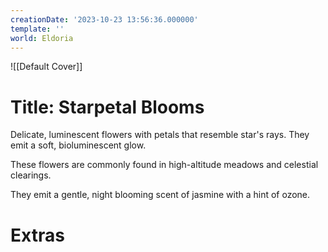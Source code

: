 ```yaml
---
creationDate: '2023-10-23 13:56:36.000000'
template: ''
world: Eldoria
---
```

![[Default Cover]]

# Title: Starpetal Blooms

Delicate, luminescent flowers with petals that resemble star's rays. They emit a soft, bioluminescent glow.

These flowers are commonly found in high-altitude meadows and celestial clearings.

They emit a gentle, night blooming scent of jasmine with a hint of ozone.

# Extras

